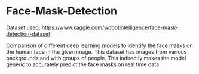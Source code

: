 # Face-Mask-Detection

Dataset used: https://www.kaggle.com/wobotintelligence/face-mask-detection-dataset

Comparison of different deep learning models to identify the face masks on the human face in the given image.
This dataset has images from various backgrounds and with groups of people. This indirectly makes the model generic to accurately predict the face masks on real time data
